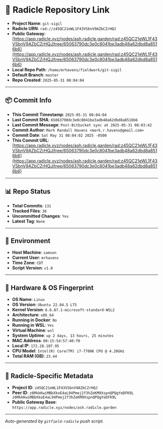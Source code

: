 # 🔗 Radicle Repository Link

- **Project Name**: `git-sigil`
- **Radicle URN**: `rad://z45QC21eWL1F43VSbnV9AZbCZrHQJ`
- **Public Gateway**: [https://app.radicle.xyz/nodes/ash.radicle.garden/rad:z45QC21eWL1F43VSbnV9AZbCZrHQJ/tree/65063790dc3e0c8041be3adb48a62dbd8a8516b6](https://app.radicle.xyz/nodes/ash.radicle.garden/rad:z45QC21eWL1F43VSbnV9AZbCZrHQJ/tree/65063790dc3e0c8041be3adb48a62dbd8a8516b6)
- **Local Repo Path**: `/home/mrhavens/fieldwork/git-sigil`
- **Default Branch**: `master`
- **Repo Created**: `2025-05-31 08:04:04`

---

## 📦 Commit Info

- **This Commit Timestamp**: `2025-05-31 08:04:04`
- **Last Commit SHA**: `65063790dc3e0c8041be3adb48a62dbd8a8516b6`
- **Last Commit Message**: `Post-Bitbucket sync at 2025-05-31 08:03:42`
- **Commit Author**: `Mark Randall Havens <mark.r.havens@gmail.com>`
- **Commit Date**: `Sat May 31 08:04:02 2025 -0500`
- **This Commit URL**: [https://app.radicle.xyz/nodes/ash.radicle.garden/rad:z45QC21eWL1F43VSbnV9AZbCZrHQJ/tree/65063790dc3e0c8041be3adb48a62dbd8a8516b6](https://app.radicle.xyz/nodes/ash.radicle.garden/rad:z45QC21eWL1F43VSbnV9AZbCZrHQJ/tree/65063790dc3e0c8041be3adb48a62dbd8a8516b6)

---

## 📊 Repo Status

- **Total Commits**: `131`
- **Tracked Files**: `36`
- **Uncommitted Changes**: `Yes`
- **Latest Tag**: `None`

---

## 🧭 Environment

- **Host Machine**: `samson`
- **Current User**: `mrhavens`
- **Time Zone**: `CDT`
- **Script Version**: `v1.0`

---

## 🧬 Hardware & OS Fingerprint

- **OS Name**: `Linux`
- **OS Version**: `Ubuntu 22.04.5 LTS`
- **Kernel Version**: `6.6.87.1-microsoft-standard-WSL2`
- **Architecture**: `x86_64`
- **Running in Docker**: `No`
- **Running in WSL**: `Yes`
- **Virtual Machine**: `wsl`
- **System Uptime**: `up 2 days, 13 hours, 25 minutes`
- **MAC Address**: `00:15:5d:57:40:f0`
- **Local IP**: `172.28.107.95`
- **CPU Model**: `Intel(R) Core(TM) i7-7700K CPU @ 4.20GHz`
- **Total RAM (GB)**: `23.44`

---

## 🌱 Radicle-Specific Metadata

- **Project ID**: `z45QC21eWL1F43VSbnV9AZbCZrHQJ`
- **Peer ID**: `z6MkkKwiMBbXkoE4aL94Pmej2f3hZeKM9XspnQPQgYeDFK9L
z6MkkKwiMBbXkoE4aL94Pmej2f3hZeKM9XspnQPQgYeDFK9L`
- **Public Gateway Base**: `https://app.radicle.xyz/nodes/ash.radicle.garden`

---

_Auto-generated by `gitfield-radicle` push script._
